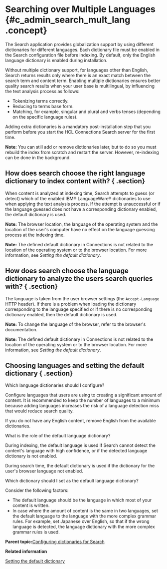 # Searching over Multiple Languages {#c_admin_search_mult_lang .concept}

The Search application provides globalization support by using different dictionaries for different languages. Each dictionary file must be enabled in the Search configuration file before indexing. By default, only the English language dictionary is enabled during installation.

Without multiple dictionary support, for languages other than English, Search returns results only where there is an exact match between the search term and content term. Enabling multiple dictionaries ensures better quality search results when your user base is multilingual, by influencing the text analysis process as follows:

-   Tokenizing terms correctly.
-   Reducing to terms base form.
-   Matching, for example, singular and plural and verbs tenses \(depending on the specific language rules\).

Adding extra dictionaries is a mandatory post-installation step that you perform before you start the HCL Connections Search server for the first time.

**Note:** You can still add or remove dictionaries later, but to do so you must rebuild the index from scratch and restart the server. However, re-indexing can be done in the background.

## How does search choose the right language dictionary to index content with? { .section}

When content is analyzed at indexing time, Search attempts to guess \(or detect\) which of the enabled IBM® LanguageWare® dictionaries to use when applying the text analysis process. If the attempt is unsuccessful or if the language guessed does not have a corresponding dictionary enabled, the default dictionary is used.

**Note:** The browser location, the language of the operating system and the location of the user's computer have no effect on the language guessing process at the indexing time.

**Note:** The defined default dictionary in Connections is not related to the location of the operating system or to the browser location. For more information, see *Setting the default dictionary*.

## How does search choose the language dictionary to analyze the users search queries with? { .section}

The language is taken from the user browser settings \(the `Accept-Language` HTTP header\). If there is a problem when loading the dictionary corresponding to the language specified or if there is no corresponding dictionary enabled, then the default dictionary is used.

**Note:** To change the language of the browser, refer to the browser's documentation.

**Note:** The defined default dictionary in Connections is not related to the location of the operating system or to the browser location. For more information, see *Setting the default dictionary*.

## Choosing languages and setting the default dictionary { .section}

Which language dictionaries should I configure?

Configure languages that users are using to creating a significant amount of content. It is recommended to keep the number of languages to a minimum because adding languages increases the risk of a language detection miss that would reduce search quality.

If you do not have any English content, remove English from the available dictionaries.

What is the role of the default language dictionary?

During indexing, the default language is used if Search cannot detect the content's language with high confidence, or if the detected language dictionary is not enabled.

During search time, the default dictionary is used if the dictionary for the user's browser language not enabled.

Which dictionary should I set as the default language dictionary?

Consider the following factors:

-   The default language should be the language in which most of your content is written.
-   In case where the amount of content is the same in two languages, set the default language to the language with the more complex grammar rules. For example, set Japanese over English, so that if the wrong language is detected, the language dictionary with the more complex grammar rules is used.

**Parent topic:**[Configuring dictionaries for Search](../admin/c_admin_search_configure_dictionaries.md)

**Related information**  


[Setting the default dictionary](../admin/t_admin_search_set_default_dictionary.md)

